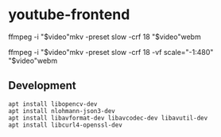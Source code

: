 # youtube-frontend

ffmpeg -i "$video"mkv -preset slow -crf 18 "$video"webm

ffmpeg -i "$video"mkv -preset slow -crf 18 -vf scale="-1:480" "$video"webm

## Development
```aiignore
apt install libopencv-dev
apt install nlohmann-json3-dev
apt install libavformat-dev libavcodec-dev libavutil-dev
apt install libcurl4-openssl-dev

```
